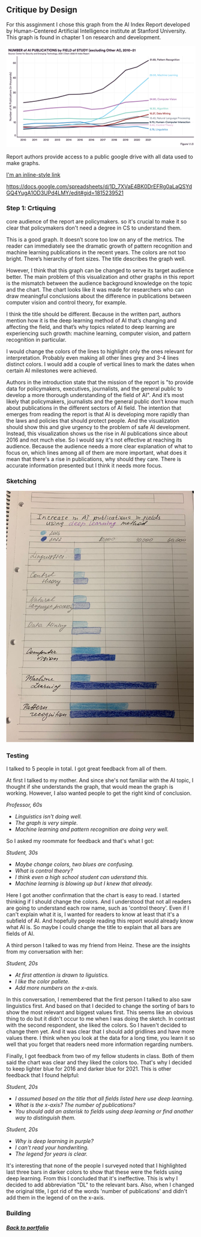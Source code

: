 ## Critique by Design 

For this assginment I chose this graph from the AI Index Report developed by Human-Centered Artificial Intelligence institute at Stanford University. This graph is found in chapter 1 on research and development. 

<img src = '1.1.3.png'/>

Report authors provide access to a public google drive with all data used to make graphs. 

[I'm an inline-style link](https://aiindex.stanford.edu/wp-content/uploads/2022/03/2022-AI-Index-Report_Master.pdf) 

https://docs.google.com/spreadsheets/d/1D_7XVaE4BK0DrEFRg0aLaQSYdGQ4YugA1OD3UPd4LMY/edit#gid=1815239521 

### Step 1: Crtiquing 


core audience of the report are policymakers. so it's crucial to make it so clear that policymakers don't need a degree in CS to understand them. 

This is a good graph. It doesn’t score too low on any of the metrics. The reader can immediately see the dramatic growth of pattern recognition and machine learning publications in the recent years. The colors are not too bright. There’s hierarchy of font sizes. The title describes the graph well. 

However, I think that this graph can be changed to serve its target audience better. The main problem of this visualization and other graphs in this report is the mismatch between the audience background knowledge on the topic and the chart. The chart looks like it was made for researchers who can draw meaningful conclusions about the difference in publications between computer vision and control theory, for example. 

I think the title should be different. Because in the written part, authors mention how it is the deep learning method of AI that’s changing and affecting the field, and that’s why topics related to deep learning are experiencing such growth: machine learning, computer vision, and pattern recognition in particular. 

I would change the colors of the lines to highlight only the ones relevant for interpretation. Probably even making all other lines grey and 3-4 lines distinct colors. I would add a couple of vertical lines to mark the dates when certain AI milestones were achieved. 

Authors in the introduction state that the mission of the report is "to provide data for policymakers, executives, journalists, and the general public to develop a more thorough understanding of the field of AI". And it’s most likely that policymakers, journalists and the general public don’t know much about publications in the different sectors of AI field. The intention that emerges from reading the report is that AI is developing more rapidly than the laws and policies that should protect people. And the visualization should show this and give urgency to the problem of safe AI development. 
Instead, this visualization shows us the rise in AI publications since about 2016 and not much else. So I would say it's not effective at reaching its audience. Because the audience needs a more clear explanation of what to focus on, which lines among all of them are more important, what does it mean that there's a rise in publications, why should they care. There is accurate information presented but I think it needs more focus. 


### Sketching 


<img src = 'aisketch.jpeg' width = '500'/>


### Testing

I talked to 5 people in total. I got great feedback from all of them. 

At first I talked to my mother. And since she's not familiar with the AI topic, I thought if she understands the graph, that would mean the graph is working. However, I also wanted people to get the right kind of conclusion. 

*Professor, 60s* 
  * *Linguistics isn't doing well.*
  * *The graph is very simple.*
  * *Machine learning and pattern recognition are doing very well.* 

So I asked my roommate for feedback and that's what I got: 

*Student, 30s*
  * *Maybe change colors, two blues are confusing.*
  * *What is control theory?*
  * *I think even a high school student can uderstand this.*
  * *Machine learning is blowing up but I knew that already.* 

Here I got another confirmation that the chart is easy to read. I started thinking if I should change the colors. And I understood that not all readers are going to understand each row name, such as 'control theory'. Even if I can't explain what it is, I wanted for readers to know at least that it's a subfield of AI. And hopefully people reading this report would already know what AI is. So maybe I could change the title to explain that all bars are fields of AI. 

A third person I talked to was my friend from Heinz. These are the insights from my conversation with her: 

*Student, 20s* 
  * *At first attention is drawn to liguistics.* 
  * *I like the color pallete.*
  * *Add more numbers on the x-axis.*

In this conversation, I remembered that the first person I talked to also saw linguistics first. And based on that I decided to change the sorting of bars to show the most relevant and biggest values first. This seems like an obvious thing to do but it didn't occur to me when I was doing the sketch. 
In contrast with the second respondent, she liked the colors. So I haven't decided to change them yet. And it was clear that I should add gridlines and have more values there. I think when you look at the data for a long time, you learn it so well that you forget that readers need more information regarding numbers. 

Finally, I got feedback from two of my fellow students in class. Both of them said the chart was clear and they liked the colors too. That's why I decided to keep lighter blue for 2016 and darker blue for 2021. This is other feedback that I found helpful: 

*Student, 20s*
  * *I assumed based on the title that all fields listed here use deep learning.* 
  * *What is the x-axis? The number of publications?* 
  * *You should add an asterisk to fields using deep learning or find another way to distinguish them.*

*Student, 20s*
  * *Why is deep learning in purple?* 
  * *I can't read your handwriting.* 
  * *The legend for years is clear.*

It's interesting that none of the people I surveyed noted that I highlighted last three bars in darker colors to show that these were the fields using deep learning. From this I concluded that it's ineffective. This is why I decided to add abbreviation "DL" to the relevant bars.
Also, when I changed the original title, I got rid of the words 'number of publications' and didn't add them in the legend of on the x-axis. 

### Building


 

##### [Back to portfolio](/README.md)

